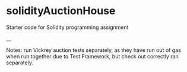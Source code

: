 # solidityAuctionHouse
Starter code for Solidity programming assignment

__

Notes: run Vickrey auction tests separately, as they have run out of gas when run together due to Test Framework, but check out correctly ran separately. 
